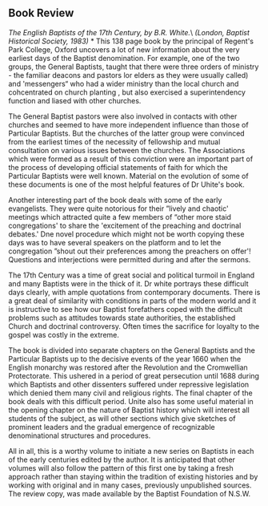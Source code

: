 ## Book Review

*The English Baptists of the 17th Century, by B.R. White.*\\
*(London, Baptist Historical Society, 1983)*
* 
This 138 page book by the principal of Regent's Park College,
Oxford uncovers a lot of new information about the very earliest days
of the Baptist denomination. For example, one of the two groups, the
General Baptists, taught that there were three orders of ministry -
the familiar deacons and pastors lor elders as they were usually
called) and 'messengers“ who had a wider ministry than the local
church and cohcentrated on church planting , but also exercised a
superintendency function and liased with other churches.

The General Baptist pastors were also involved in contacts
with other churches and seemed to have more independent influence than
those of Particular Baptists. But the churches of the latter group
were convinced from the earliest times of the necessity of fellowship
and mutual consultation on various issues between the churches. The
Associations which were formed as a result of this conviction were an
important part of the process of developing official statements of
faith for which the Particular Baptists were well known. Material on
the evolution of some of these documents is one of the most helpful
features of Dr Uhite's book.

Another interesting part of the book deals with some of the
early evangelists. They were quite notorious for their ”lively and
chaotic' meetings which attracted quite a few members of “other more
staid congregations' to share the 'excitement of the preaching and
doctrinal debates.' Dne novel procedure which might not be worth
copying these days was to have several speakers on the platform and to
let the congregation ”shout out their preferences among the preachers
on offer'! Questions and interjections were permitted during and
after the sermons.

The 17th Century was a time of great social and political
turmoil in England and many Baptists were in the thick of it. Dr white
portrays these difficult days clearly, with ample quotations from
contemporary documents. There is a great deal of similarity with
conditions in parts of the modern world and it is instructive to see
how our Baptist forefathers coped with the difficult problems such as
attitudes towards state authorities, the established Church and
doctrinal controversy. Often times the sacrifice for loyalty to the
gospel was costly in the extreme.

The book is divided into separate chapters on the General
Baptists and the Particular Baptists up to the decisive events of the
year 1660 when the English monarchy was restored after the Revolution
and the Cromwellian Protectorate. This ushered in a period of great
persecution until 1688 during which Baptists and other dissenters
suffered under repressive legislation which denied them many civil and
religious rights. The final chapter of the book deals with this
difficult period. Unite also has some useful material in the opening
chapter on the nature of Baptist history which will interest all
students of the subject, as will other sections which give sketches of
prominent leaders and the gradual emergence of recognizable
denominational structures and procedures.

All in all, this is a worthy volume to initiate a new series
on Baptists in each of the early centuries edited by the author. It is
anticipated that other volumes will also follow the pattern of this
first one by taking a fresh approach rather than staying within the
tradition of existing histories and by working with original and in
many cases, previously unpublished sources. The review copy, was made
available by the Baptist Foundation of N.S.W.

